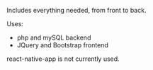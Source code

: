 Includes everything needed, from front to back.

Uses:
  - php and mySQL backend
  - JQuery and Bootstrap frontend

react-native-app is not currently used.
